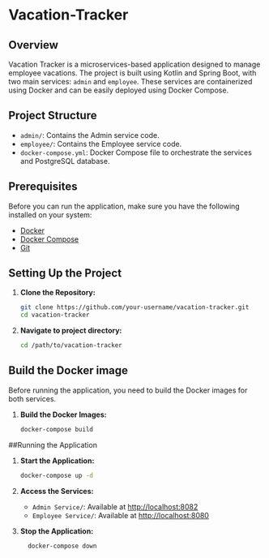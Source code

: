 # Vacation-Tracker

## Overview

Vacation Tracker is a microservices-based application designed to manage employee vacations. The project is built using Kotlin and Spring Boot, with two main services: `admin` and `employee`. These services are containerized using Docker and can be easily deployed using Docker Compose.

## Project Structure

- `admin/`: Contains the Admin service code.
- `employee/`: Contains the Employee service code.
- `docker-compose.yml`: Docker Compose file to orchestrate the services and PostgreSQL database.

## Prerequisites

Before you can run the application, make sure you have the following installed on your system:

- [Docker](https://www.docker.com/get-started)
- [Docker Compose](https://docs.docker.com/compose/install/)
- [Git](https://git-scm.com/book/en/v2/Getting-Started-Installing-Git)

## Setting Up the Project

1. **Clone the Repository:**
   ```bash
   git clone https://github.com/your-username/vacation-tracker.git
   cd vacation-tracker

2. **Navigate to project directory:**
   ```bash
   cd /path/to/vacation-tracker

## Build the Docker image
Before running the application, you need to build the Docker images for both services.
1. **Build the Docker Images:**
   ```bash
   docker-compose build
   
##Running the Application
1. **Start the Application:**
   ```bash
   docker-compose up -d
   
2. **Access the Services:**
   - `Admin Service/`: Available at [http://localhost:8082](http://localhost:8082)
   - `Employee Service/`: Available at [http://localhost:8080](http://localhost:8080)


3. **Stop the Application:**
    ```bash
      docker-compose down
####














   



